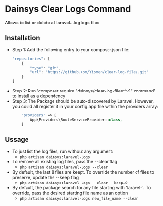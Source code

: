 # Dainsys Clear Logs Command
Allows to list or delete all laravel...log logs files

## Installation
- Step 1: Add the following entry to your composer.json file:
    ```js
    "repositories": [
        {
            "type": "git",
            "url": "https://github.com/Yismen/clear-log-files.git"
        }
    ]
    ```
- Step 2: Run 'composer require "dainsys/clear-log-files:^v1" command' to install as a dependency
- Step 3: The Package should be auto-discovered by Laravel. However, you could all register it in your config.app file within the providers array:
    ```php
        'providers' => [
            App\Providers\RouteServiceProvider::class,
        ]
    ```

## Ussage
- To just list the log files, run without any argument:
    - `php artisan dainsys:laravel-logs`
- To remove all existing log files, pass the --clear flag 
    - `php artisan dainsys:laravel-logs --clear`
- By default, the last 8 files are keept. To override the number of files to preserve, update the --keep flag
    - `php artisan dainsys:laravel-logs --clear --keep=0`
- By default, the package search for any file starting with 'laravel-'. To override, pass the desired starting file name as an option
    - `php artisan dainsys:laravel-logs new_file_name --clear `
